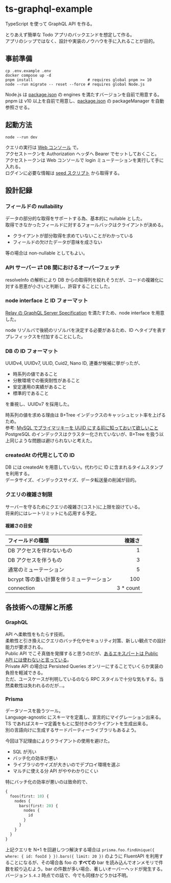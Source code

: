 # ts-graphql-example

TypeScript を使って GraphQL API を作る。

とりあえず簡単な Todo アプリのバックエンドを想定して作る。\
アプリのシップではなく、設計や実装のノウハウを手に入れることが目的。

## 事前準備

```shell
cp .env.example .env
docker compose up -d
pnpm install                        # requires global pnpm >= 10
node --run migrate -- reset --force # requires global Node.js
```

Node.js は [package.json](./package.json) の engines を満たすバージョンを自前で用意する。\
pnpm は v10 以上を自前で用意し、[package.json](./package.json) の packageManager を自動参照させる。

## 起動方法

```shell
node --run dev
```

クエリの実行は [Web コンソール](http://localhost:4000/graphql) で。\
アクセストークンを Authorization ヘッダへ Bearer でセットしておくこと。\
アクセストークンは Web コンソールで login ミューテーションを実行して手に入れる。\
ログインに必要な情報は [seed スクリプト](./prisma/seed.ts) から取得する。

## 設計記録

### フィールドの nullability

データの部分的な取得をサポートする為、基本的に nullable とした。\
取得できなかったフィールドに対するフォールバックはクライアントが決める。

- クライアントが部分取得を求めていないことがわかっている
- フィールドの欠けたデータが意味を成さない

等の場合は non-nullable としてもよい。

### API サーバー ⇄ DB 間におけるオーバーフェッチ

resolveInfo の解析により DB からの取得列を絞れそうだが、コードの複雑化に対する恩恵が小さいと判断し、許容することにした。

### node interface と ID フォーマット

[Relay の GraphQL Server Specification](https://relay.dev/docs/guides/graphql-server-specification/) を満たすため、node interface を用意した。

node リゾルバで後続のリゾルバを決定する必要があるため、ID へタイプを表すプレフィックスを付加することにした。

### DB の ID フォーマット

UUIDv4, UUIDv7, ULID, Cuid2, Nano ID, 連番が候補に挙がったが、

- 時系列の値であること
- 分散環境での衝突耐性があること
- 安定運用の実績があること
- 標準的であること

を重視し、UUIDv7 を採用した。

時系列の値を求める理由は B+Tree インデックスのキャッシュヒット率を上げるため。\
参考: [MySQL でプライマリキーを UUID にする前に知っておいて欲しいこと](https://techblog.raccoon.ne.jp/archives/1627262796.html)\
PostgreSQL のインデックスはクラスター化されていないが、B+Tree を扱う以上同じような問題は避けられないと考えた。

### createdAt の代用としての ID

DB には createdAt を用意していない。代わりに ID に含まれるタイムスタンプを利用する。\
データサイズ、インデックスサイズ、データ転送量の削減が目的。

### クエリの複雑さ制限

サーバーを守るためにクエリの複雑さ(コスト)に上限を設けている。\
将来的にはレートリミットにも応用する予定。

#### 複雑さの目安

| フィールドの種類                          |     複雑さ |
| :---------------------------------------- | ---------: |
| DB アクセスを伴わないもの                 |          1 |
| DB アクセスを伴うもの                     |          3 |
| 通常のミューテーション                    |          5 |
| bcrypt 等の重い計算を伴うミューテーション |        100 |
| connection                                | 3 \* count |

## 各技術への理解と所感

### GraphQL

API へ柔軟性をもたらす技術。\
柔軟性と引き換えにクエリのバッチ化やセキュリティ対策、新しい観点での設計能力が要求される。\
Public API でこそ真価を発揮すると思うのだが、[あるエキスパートは Public API には使わないと言っている](https://magiroux.com/eight-years-of-graphql)。\
Private API の場合は Persisted Queries オンリーにすることでいくらか実装の負担を軽減できる。\
ただ、ユースケースが判明しているのなら RPC スタイルで十分な気もする。当然柔軟性は失われるのだが…。

### Prisma

データソースを扱うツール。\
Language-agnostic にスキーマを定義し、宣言的にマイグレーション出来る。\
TS であればスキーマ定義をもとに型付きのクライアントを生成出来る。\
別の言語向けに生成するサードパーティーライブラリもあるよう。

今回は下記理由によりクライアントの使用を避けた。

- SQL が汚い
- バッチ化の効率が悪い
- ライブラリのサイズが大きいのでデプロイ環境を選ぶ
- マルチに使える分 API がややわかりにくい

特にバッチ化の効率が悪いのは致命的で、

```graphql
{
  foos(first: 10) {
    nodes {
      bars(first: 20) {
        nodes {
          id
        }
      }
    }
  }
}
```

上記クエリを N+1 を回避しつつ解決する場合は `prisma.foo.findUnique({ where: { id: fooId } }).bars({ limit: 20 })` のように FluentAPI を利用することになるが、その場合各 foo の **すべての** bar を読み込んでオンメモリで件数を絞り込むよう。bar の件数が多い場合、著しいオーバーヘッドが発生する。バージョン `5.4.2` 時点での話で、今でも同様かどうかは不明。
